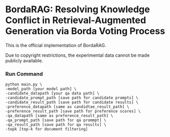 # BordaRAG: Resolving Knowledge Conflict in Retrieval-Augmented Generation via Borda Voting Process

This is the official implementation of BordaRAG.

Due to copyright restrictions, the experimental data cannot be made publicly available.

### Run Command

```
python main.py \
-model_path [your model path] \
-candidate_datapath [your qa data path] \
-candidate_prompt_path [save path for candidate prompts] \
-candidate_result_path [save path for candidate results] \
-preference_datapath [same as candidtae_result_path] \
-preference_result_path [save path for preference scores] \
-qa_datapath [same as preference_result_path] \
-qa_prompt_path [save path for qa prommpt] \
-qa_result_path [save path for qa results] \
-topk [top-k for document filtering]
```